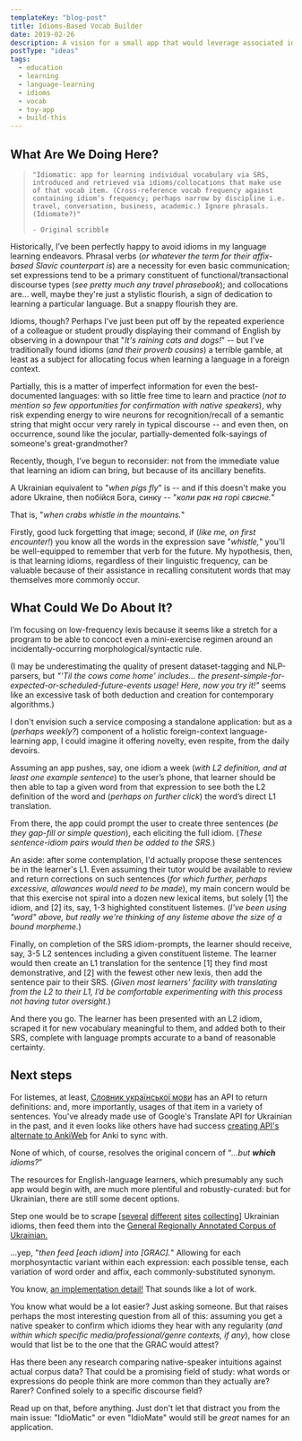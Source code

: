 ```yaml
---
templateKey: "blog-post"
title: Idioms-Based Vocab Builder
date: 2019-02-26
description: A vision for a small app that would leverage associated idioms to assist vocab retention beyond that provided by a raw, lemma-focused SRS.
postType: "ideas"
tags:
  - education
  - learning
  - language-learning
  - idioms
  - vocab
  - toy-app
  - build-this
---
```


## What Are We Doing Here?

> `"Idiomatic: app for learning individual vocabulary via SRS, introduced and retrieved via idioms/collocations that make use of that vocab item. (Cross-reference vocab frequency against containing idiom’s frequency; perhaps narrow by discipline i.e. travel, conversation, business, academic.) Ignore phrasals. (Idiomate?)"`
> 
> `- Original scribble`

Historically, I’ve been perfectly happy to avoid idioms in my language learning endeavors. Phrasal verbs (_or whatever the term for their affix-based Slavic counterpart is_) are a necessity for even basic communication; set expressions tend to be a primary constituent of functional/transactional discourse types (_see pretty much any travel phrasebook_); and collocations are... well, maybe they're just a stylistic flourish, a sign of dedication to learning a particular language. But a snappy flourish they are.

Idioms, though? Perhaps I've just been put off by the repeated experience of a colleague or student proudly displaying their command of English by observing in a downpour that "_It's raining cats and dogs!_" -- but I've traditionally found idioms (_and their proverb cousins_) a terrible gamble, at least as a subject for allocating focus when learning a language in a foreign context.

Partially, this is a matter of imperfect information for even the best-documented languages: with so little free time to learn and practice (_not to mention so few opportunities for confirmation with native speakers_), why risk expending energy to wire neurons for recognition/recall of a semantic string that might occur very rarely in typical discourse -- and even then, on occurrence, sound like the jocular, partially-demented folk-sayings of someone's great-grandmother?

Recently, though, I’ve begun to reconsider: not from the immediate value that learning an idiom can bring, but because of its ancillary benefits.

A Ukrainian equivalent to "_when pigs fly_" is -- and if this doesn't make you adore Ukraine, then побійся Бога, синку -- "_коли рак на горі свисне._" 

That is, "_when crabs whistle in the mountains._" 

Firstly, good luck forgetting that image; second, if (_like me, on first encounter!_) you know all the words in the expression save "_whistle,_" you'll be well-equipped to remember that verb for the future. My hypothesis, then, is that learning idioms, regardless of their linguistic frequency, can be valuable because of their assistance in recalling consitutent words that may themselves more commonly occur.

## What Could We Do About It?

I’m focusing on low-frequency lexis because it seems like a stretch for a program to be able to concoct even a mini-exercise regimen around an incidentally-occurring morphological/syntactic rule. 

(I may be underestimating the quality of present dataset-tagging and NLP-parsers, but _"'Til the cows come home' includes... the present-simple-for-expected-or-scheduled-future-events usage! Here, now you try it!"_ seems like an excessive task of both deduction and creation for contemporary algorithms.)

I don't envision such a service composing a standalone application: but as a (_perhaps weekly?_) component of a holistic foreign-context language-learning app, I could imagine it offering novelty, even respite, from the daily devoirs.

Assuming an app pushes, say, one idiom a week (_with L2 definition, and at least one example sentence_) to the user’s phone, that learner should be then able to tap a given word from that expression to see both the L2 definition of the word and (_perhaps on further click_) the word’s direct L1 translation.

From there, the app could prompt the user to create three sentences (_be they gap-fill or simple question_), each eliciting the full idiom. (_These sentence-idiom pairs would then be added to the SRS._) 

An aside: after some contemplation, I'd actually propose these sentences be in the learner's L1. Even assuming their tutor would be available to review and return corrections on such sentences (_for which further, perhaps excessive, allowances would need to be made_), my main concern would be that this exercise not spiral into a dozen new lexical items, but solely [1] the idiom, and [2] its, say, 1-3 highighted constituent listemes. (_I've been using "word" above, but really we're thinking of any listeme above the size of a bound morpheme._)

Finally, on completion of the SRS idiom-prompts, the learner should receive, say, 3-5 L2 sentences including a given constituent listeme. The learner would then create an L1 translation for the sentence [1] they find most demonstrative, and [2] with the fewest other new lexis, then add the sentence pair to their SRS. (_Given most learners' facility with translating from the L2 to their L1, I’d be comfortable experimenting with this process not having tutor oversight._)

And there you go. The learner has been presented with an L2 idiom, scraped it for new vocabulary meaningful to them, and added both to their SRS, complete with language prompts accurate to a band of reasonable certainty.

## Next steps

For listemes, at least, [Словник української мови](http://sum.in.ua/) has an API to return definitions: and, more importantly, usages of that item in a variety of sentences. You've already made use of Google's Translate API for Ukrainian in the past, and it even looks like others have had success [creating API's alternate to AnkiWeb](https://github.com/dsnopek/anki-sync-server) for Anki to sync with.

None of which, of course, resolves the original concern of “_...but **which** idioms?_”

The resources for English-language learners, which presumably any such app would begin with, are much more plentiful and robustly-curated: but for Ukrainian, there are still some decent options.

Step one would be to scrape [[several](https://ukr.ed-era.com/3/slovnik_naiuzhivanshih_frazeologzmv.html) [different](https://korusno-znatu.in.ua/category/frazeologizmy/) [sites](http://zno.if.ua/?p=2364) [collecting](https://ycilka.net/slovnyk_fraz.php)] Ukrainian idioms, then feed them into the [General Regionally Annotated Corpus of Ukrainian.](http://uacorpus.org/) 

...yep, "_then feed [each idiom] into [GRAC]._" Allowing for each morphosyntactic variant within each expression: each possible tense, each variation of word order and affix, each commonly-substituted synonym. 

You know, [an implementation detail!](https://en.wikipedia.org/wiki/Small_matter_of_programming) That sounds like a lot of work.

You know what would be a lot easier? Just asking someone. But that raises perhaps the most interesting question from all of this: assuming you get a native speaker to confirm which idioms they hear with any regularity (_and within which specific media/professional/genre contexts, if any_), how close would that list be to the one that the GRAC would attest?

Has there been any research comparing native-speaker intuitions against actual corpus data? That could be a promising field of study: what words or expressions do people think are more common than they actually are? Rarer? Confined solely to a specific discourse field? 

Read up on that, before anything. Just don't let that distract you from the main issue: "IdioMatic" or even "IdioMate" would still be _great_ names for an application.